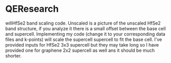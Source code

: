 # QEResearch
 willHfSe2 band scaling code.
Unscaled is a picture of the unscaled HfSe2 band structure, if you analyze it there is a small offset between the base cell and supercell.
Implementing my code (change it to your corresponding data files and k-points) will scale the supercell supercell to fit the base cell.
I've provided inputs for HfSe2 3x3 supercell but they may take long so I have provided one for graphene 2x2 supercell as well ans it should be much shorter.

